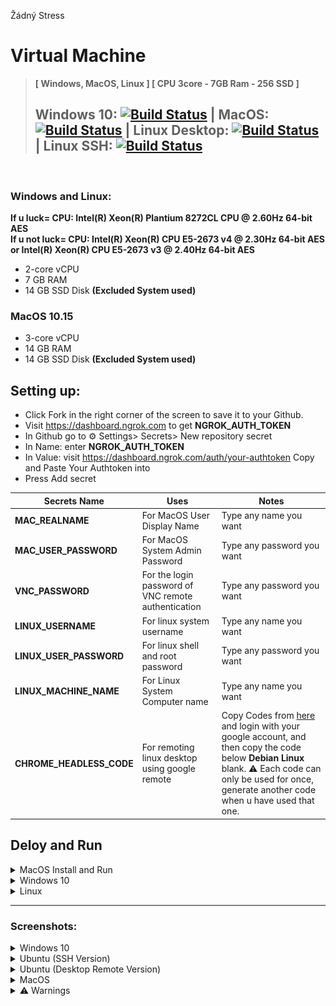 Žádný Stress



# Virtual Machine
> **[ Windows, MacOS, Linux ]  [ CPU 3core - 7GB Ram - 256 SSD ]**     
> ## Windows 10: [![Build Status](https://travis-ci.org/joemccann/dillinger.svg?branch=master)](https://github.com/TranCongVinh/VPS/blob/main/.github/workflows/Windows10.yml) | MacOS: [![Build Status](https://travis-ci.org/joemccann/dillinger.svg?branch=master)](https://github.com/TranCongVinh/VPS/blob/main/.github/workflows/MacOS.yml) | Linux Desktop: [![Build Status](https://travis-ci.org/joemccann/dillinger.svg?branch=master)](https://github.com/TranCongVinh/VPS/blob/main/.github/workflows/Linux-Desktop.yml) | Linux SSH: [![Build Status](https://travis-ci.org/joemccann/dillinger.svg?branch=master)](https://github.com/TranCongVinh/VPS/blob/main/.github/workflows/Linux-ssh.yml) 
<br>

 ### Windows and Linux:
 **If u luck= CPU:    Intel(R) Xeon(R) Plantium 8272CL CPU @ 2.60Hz 64-bit AES**     
 **If u not luck= CPU: Intel(R) Xeon(R) CPU E5-2673 v4 @ 2.30Hz 64-bit AES or Intel(R) Xeon(R) CPU E5-2673 v3 @ 2.40Hz 64-bit AES**                                                                                                                             
 
- 2-core vCPU
- 7 GB RAM
- 14 GB SSD Disk **(Excluded System used)**
### MacOS 10.15
- 3-core vCPU
- 14 GB RAM
- 14 GB SSD Disk **(Excluded System used)**

## Setting up:
* Click Fork in the right corner of the screen to save it to your Github.
* Visit https://dashboard.ngrok.com to get **NGROK_AUTH_TOKEN**
* In Github go to ⚙ Settings> Secrets> New repository secret
* In Name: enter **NGROK_AUTH_TOKEN**
* In Value: visit https://dashboard.ngrok.com/auth/your-authtoken Copy and Paste Your Authtoken into
* Press Add secret

Secrets Name | Uses | Notes
----- | ----- | -----
**MAC_REALNAME** | For MacOS User Display Name | Type any name you want
**MAC_USER_PASSWORD** | For MacOS System Admin Password | Type any password you want
**VNC_PASSWORD** | For the login password of VNC remote authentication | Type any password you want
**LINUX_USERNAME** | For linux system username | Type any name you want
**LINUX_USER_PASSWORD** | For linux shell and root password | Type any password you want
**LINUX_MACHINE_NAME** | For Linux System Computer name | Type any name you want
**CHROME_HEADLESS_CODE** | For remoting linux desktop using google remote | Copy Codes from [here](https://remotedesktop.google.com/headless) and login with your google account, and then copy the code below **Debian Linux** blank. :warning: Each code can only be used for once, generate another code when u have used that one.

## Deloy and Run
<details>
    <summary>MacOS Install and Run</summary>
<br>
    
* Go to **Actions** Tab and select one of system workflow.

* Click **Run Workflow** button on the left of **This workflow has a workflow_dispatch event trigger** line.

* Wait until a few minutes.

* Copy the link(**without tcp://**) and go to VNC Viewer(Download and install it [here](https://www.realvnc.com/download/file/viewer.files/VNC-Viewer-6.21.406-Windows.exe)), input the link to connect that u copied from the website.

* Fill in those login info, within username **TCV** and password from **VNC_PASSWORD** in Secret that you typed.

* Enjoy!

</details>

<details>
    <summary>Windows 10</summary>
<br>

* First, start the actions of Windows 10 System.    
* Second, Go to https://dashboard.ngrok.com/status/tunnels and check if theres a one online tunnel running.
* Go to Windows Remote Desktop Connection app or Microsoft Remote Desktop software to connect to windows 10 VPS.
* ENJOY!

</details>

<details>
    <summary>Linux</summary>
<br>

* First, start the actions of Linux System.     
* Second, Copy the link from the console    
<img src="https://github.com/TranCongVinh/VPS/blob/main/pics/0F804C5F-FE8F-45FA-9720-F91F212597DF.png?raw=true" >         
* Go to MacOS Terminal or Windows CMD Terminal or else ssh client and enter command provided       
* Enter your ssh password then.     
<img src="https://github.com/TranCongVinh/VPS/blob/main/pics/78FE6C5A-7270-4986-AB8F-57EC4C9B4F44.png?raw=true" >       
* ENJOY!    

</details>

---

### Screenshots:
<details>
    <summary>Windows 10</summary>
<br>
    
- Windows 10 Version
<img src="https://github.com/TranCongVinh/VPS/blob/main/pics/268600af-c8b9-47cf-b5dd-d1c1ed6d9ce9.png?raw=true">

- Windows 10 Task Manager
<img src="https://github.com/TranCongVinh/VPS/blob/main/pics/0cf98258-a6fe-46bb-ac9a-ee4bb3037e3a.png?raw=true" >

- Windows 10 Device Manager
<img src="https://github.com/TranCongVinh/VPS/blob/main/pics/d32cf285-5ecf-4cce-a52a-5cb54fb130c7.png?raw=true">

- Windows 10 Device Specification
<img src="https://github.com/TranCongVinh/VPS/blob/main/pics/e1852b80-d550-44f3-b619-86ea82902bb4.png?raw=true">
    
</details>

<details>
    <summary>Ubuntu (SSH Version)</summary>
<br>

* Click **Run Workflow**
<img src="https://github.com/TranCongVinh/VPS/blob/main/pics/96644176-D760-47D4-BED2-C47E62A6763F.png?raw=true" >

* Copy ssh with url
<img src="https://github.com/TranCongVinh/VPS/blob/main/pics/0F804C5F-FE8F-45FA-9720-F91F212597DF.png?raw=true" >

* Open cmd or Terminal from your windows/MacOS or Linux, and type command provided by github actions boxes.
<img src="https://github.com/TranCongVinh/VPS/blob/main/pics/78FE6C5A-7270-4986-AB8F-57EC4C9B4F44.png?raw=true" >

type **yes** from the connect, and then type your ssh password by secrets of LINUX_USER_PASSWORD u have set.

* Type **sudo -i** for root permission and type your password.
<img src="https://github.com/TranCongVinh/VPS/blob/main/pics/E5527744-1ED1-4550-8867-EF4EC76D6895.png?raw=true" >

* Enjoy having your FREE linux SSH VPS and type any command you want.(but only 6 hours)
<img src="https://github.com/TranCongVinh/VPS/blob/main/pics/E6E9EA63-AC24-4FDB-AAF9-8B509658440A.png?raw=true" >

</details>

<details>
    <summary>Ubuntu (Desktop Remote Version)</summary>
<br>

- Desktop Screenshot
<img src="https://github.com/TranCongVinh/VPS/blob/main/pics/4EB9C2FF-9D03-4998-A440-D7716A0F7CD0.png?raw=true" >

- Linux Chrome
<img src="https://github.com/TranCongVinh/VPS/blob/main/pics/09F0A4CF-9B30-44CD-8DC4-139D03DFC2CC.png?raw=true" >

- Install any apps you want :)
<img src="https://github.com/TranCongVinh/VPS/blob/main/pics/A0886141-DF1E-4379-88E7-F00EDAD87D0E.png?raw=true">

</details>

<details>
    <summary>MacOS</summary>
<br>

- Desktop Screenshot
<img src="https://github.com/TranCongVinh/VPS/blob/main/pics/Screenshot%202021-02-23%20at%207.32.41%20AM.png?raw=true" >

- Settings
<img src="https://github.com/TranCongVinh/VPS/blob/main/pics/Screenshot%202021-02-23%20at%207.32.21%20AM.png?raw=true" >

- RAM
<img src="https://github.com/TranCongVinh/VPS/blob/main/pics/Screenshot%202021-02-23%20at%207.32.58%20AM.png?raw=true" >

- Storage
<img src="https://github.com/TranCongVinh/VPS/blob/main/pics/Screenshot%202021-02-23%20at%207.33.18%20AM.png?raw=true" >

- Pre-Installed Apps
<img src="https://github.com/TranCongVinh/VPS/blob/main/pics/Screenshot%202021-02-23%20at%207.34.10%20AM.png?raw=true" >

</details>


<details>
    <summary>⚠ Warnings </summary>
<br>
    
```py
THIS IS ONLY FOR EDUCATIONAL PURPOSES

DON'T USE FOR MINING OR ILLEGAL USE

DON'T RECODE THIS SC!
```


:warning: Dont install big sur updates on your macos virtual machine, it will break your remote process!
<img src="https://raw.githubusercontent.com/RealKoolisw/image/main/VirtualMachine-GHAction/sceenshots/Screenshot%202021-02-23%20at%207.35.57%20AM.png">
</details>
